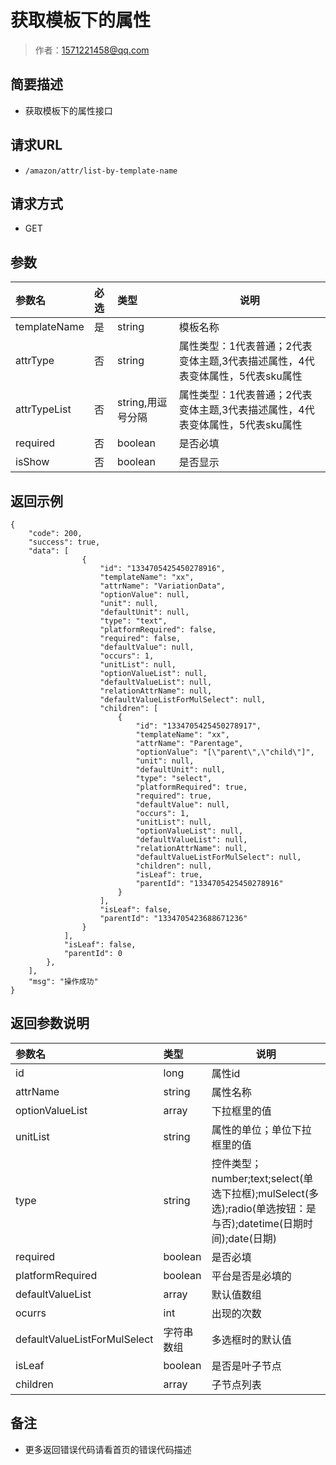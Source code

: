 # 获取模板下的属性

> 作者：1571221458@qq.com

## 简要描述

- 获取模板下的属性接口

## 请求URL
- `/amazon/attr/list-by-template-name `
  
## 请求方式
- GET 

## 参数

|参数名|必选|类型|说明|
|:----    |:---|:----- |-----   |
|templateName |是  |string |模板名称   |
|attrType |否  |string |属性类型：1代表普通；2代表变体主题,3代表描述属性，4代表变体属性，5代表sku属性   |
|attrTypeList |否  |string,用逗号分隔 |属性类型：1代表普通；2代表变体主题,3代表描述属性，4代表变体属性，5代表sku属性   |
|required |否  |boolean |是否必填   |
|isShow |否  |boolean |是否显示   |

## 返回示例 

``` 
{
    "code": 200,
    "success": true,
    "data": [
                {
                    "id": "1334705425450278916",
                    "templateName": "xx",
                    "attrName": "VariationData",
                    "optionValue": null,
                    "unit": null,
                    "defaultUnit": null,
                    "type": "text",
                    "platformRequired": false,
                    "required": false,
                    "defaultValue": null,
                    "occurs": 1,
                    "unitList": null,
                    "optionValueList": null,
                    "defaultValueList": null,
                    "relationAttrName": null,
                    "defaultValueListForMulSelect": null,
                    "children": [
                        {
                            "id": "1334705425450278917",
                            "templateName": "xx",
                            "attrName": "Parentage",
                            "optionValue": "[\"parent\",\"child\"]",
                            "unit": null,
                            "defaultUnit": null,
                            "type": "select",
                            "platformRequired": true,
                            "required": true,
                            "defaultValue": null,
                            "occurs": 1,
                            "unitList": null,
                            "optionValueList": null,
                            "defaultValueList": null,
                            "relationAttrName": null,
                            "defaultValueListForMulSelect": null,
                            "children": null,
                            "isLeaf": true,
                            "parentId": "1334705425450278916"
                        }
                    ],
                    "isLeaf": false,
                    "parentId": "1334705423688671236"
                }
            ],
            "isLeaf": false,
            "parentId": 0
        },
    ],
    "msg": "操作成功"
}
```

## 返回参数说明 

|参数名|类型|说明|
|:-----  |:-----|-----                           |
|id |long   |属性id  |
|attrName |string   |属性名称  |
|optionValueList |array   |下拉框里的值  |
|unitList |string   |属性的单位；单位下拉框里的值  |
|type |string   |控件类型；number;text;select(单选下拉框);mulSelect(多选);radio(单选按钮：是与否);datetime(日期时间);date(日期)  |
|required |boolean   |是否必填  |
|platformRequired |boolean   |平台是否是必填的  |
|defaultValueList |array   |默认值数组  |
|ocurrs |int   |出现的次数  |
|defaultValueListForMulSelect |字符串数组   |多选框时的默认值  |
|isLeaf |boolean   |是否是叶子节点  |
|children |array   |子节点列表  |

## 备注 

- 更多返回错误代码请看首页的错误代码描述